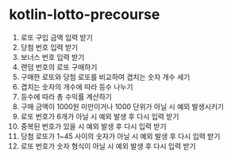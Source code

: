 # kotlin-lotto-precourse

1. 로또 구입 금액 입력 받기
2. 당첨 번호 입력 받기
3. 보너스 번호 입력 받기
4. 랜덤 번호의 로또 구매하기
5. 구매한 로또와 당첨 로또를 비교하여 겹치는 숫자 개수 세기
6. 겹치는 숫자의 개수에 따라 등수 나누기
7. 등수에 따라 총 수익률 계산하기
8. 구매 금액이 1000원 미만이거나 1000 단위가 아닐 시 예외 발생시키기
9. 로또 번호가 6개가 아닐 시 예외 발생 후 다시 입력 받기
10. 중복된 번호가 있을 시 예외 발생 후 다시 입력 받기
11. 당첨 로또가 1~45 사이의 숫자가 아닐 시 예외 발생 후 다시 입력 받기
12. 로또 번호가 숫자 형식이 아닐 시 예외 발생 후 다시 입력 받기
